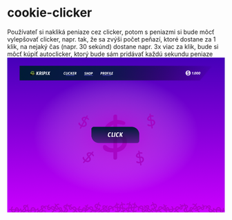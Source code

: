 # cookie-clicker
Používateľ si nakliká peniaze cez clicker, potom s peniazmi si bude môcť vylepšovať clicker, napr. tak, že sa zvýši počet peňazí, ktoré dostane za 1 klik, na nejaký čas (napr. 30 sekúnd) dostane napr. 3x viac za klik, bude si môcť kúpiť autoclicker, ktorý bude sám pridávať každú sekundu peniaze
![MainPage alt text](MainPage(Clicker).png)
